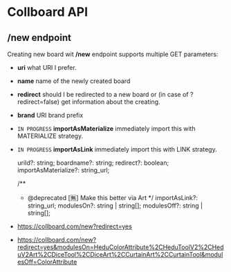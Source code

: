 # Collboard API

<!-- TODO: Link this document to main README -->



## /new endpoint

Creating new board wit **/new** endpoint supports multiple GET parameters:

-   **uri** what URI I prefer.
-   **name** name of the newly created board
-   **redirect** should I be redirected to a new board or (in case of ?redirect=false) get information about the creating.
-   **brand** URI brand prefix
-   `IN PROGRESS` **importAsMaterialize** immediately import this with MATERIALIZE strategy.
-   `IN PROGRESS` **importAsLink** immediately import this with LINK strategy.


    uriId?: string;
    boardname?: string;
    redirect?: boolean;
    importAsMaterialize?: string_url;

    /**
     * @deprecated [🈚] Make this better via Art
     */
    importAsLink?: string_url;
    modulesOn?: string | string[];
    modulesOff?: string | string[];


- https://collboard.com/new?redirect=yes
- https://collboard.com/new?redirect=yes&modulesOn=HeduColorAttribute%2CHeduToolV2%2CHeduV2Art%2CDiceTool%2CDiceArt%2CCurtainArt%2CCurtainTool&modulesOff=ColorAttribute


<!--

TODO:

## Integrations

[comment]: # 'TODO: '

## Embeding

[comment]: # 'TODO: '

## Previews

If you go end the path of the Cornerstone or export with **.[extension]**, you will get a special format export:

### .png, .jpg , .jpeg

If you put **.png**, **.jpg** or **.jpeg** as a postfix of a board it will be screenshoted and exported as image.
You can also provide there a GET params **width** and **height**.

https://collboard.com/XqYLhRVCCTZu7VmpD/Collboard.png?width=1200&height=800

### .pdf

If you put **.pdf** as a postfix of a board it will be exported as pdf document.

https://collboard.com/XqYLhRVCCTZu7VmpD/Collboard.pdf

### .mp4

`IN PROGRESS`

### .mp3

`IN PROGRESS`



## Modules

Every functionality accepts core features is wrapped up into the modules.
Modules are in some way, independent pieces of software. Thre are several types of modules:

**1) External modules**
External means from module store _(and it is not implemented yet)_.

**2) Internal modules**
Internal modules are integrated into the main code. Typically there are two types of internal modules - Arts and Tools.

**3) Internal modules (with auto activate)**
Typically internal modules are auto-activated. It means that by default, it makes more sense to have them activated in a newly created board, but also it makes sense to deactivate them.

**4) Core features (not modules)**
Some Arts (for example, CornestoneArt) are so essential for working in the system that makes no sense to not have it there. So they are not activated with modules but registered in art serializer separately, and there is no option to deactivate/deactivate them.

-->
